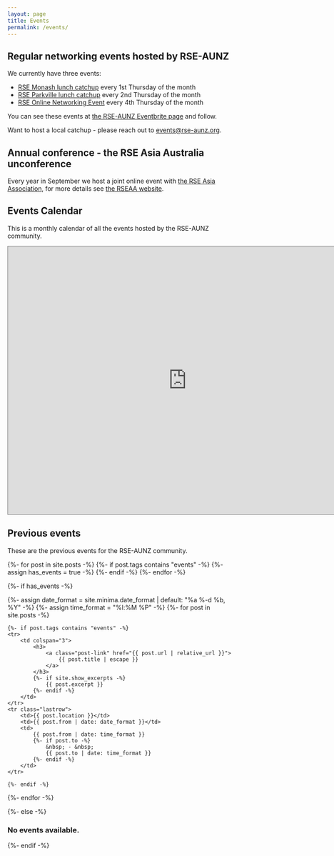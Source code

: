 ```yaml
---
layout: page
title: Events
permalink: /events/
---
```


## Regular networking events hosted by RSE-AUNZ
 
We currently have three events:
- [RSE Monash lunch catchup](https://www.eventbrite.co.nz/e/rse-monash-lunch-catchup-tickets-651261549827) every 1st Thursday of the month
- [RSE Parkville lunch catchup](https://www.eventbrite.co.nz/e/rse-parkville-lunch-catchup-tickets-628136371797) every 2nd Thursday of the month
- [RSE Online Networking Event](https://www.eventbrite.co.nz/e/rse-aunz-online-networking-meeting-tickets-628129090017) every 4th Thursday of the month

You can see these events at [the RSE-AUNZ Eventbrite page](https://www.eventbrite.co.nz/o/the-rse-association-of-australia-and-new-zealand-65201929823) and follow.

Want to host a local catchup - please reach out to events@rse-aunz.org.

## Annual conference - the RSE Asia Australia unconference

Every year in September we host a joint online event with [the RSE Asia Association](https://rse-asia.github.io/RSE_Asia/), for more details see [the RSEAA website](https://rseaa.github.io/).

## Events Calendar

This is a monthly calendar of all the events hosted by the RSE-AUNZ community.

<iframe src="https://calendar.google.com/calendar/embed?height=600&wkst=1&ctz=Australia%2FMelbourne&bgcolor=%23ffffff&src=MWRlZjYzM2E5MTZhZmM3NzliNjdhYjBkNjQ1MmM4NTVhMGU0NGJkMTEyN2VlYmNkNjEyM2U5YzY1MGFiYzkxY0Bncm91cC5jYWxlbmRhci5nb29nbGUuY29t&color=%23E4C441" style="border:solid 1px #777" width="800" height="600" frameborder="0" scrolling="no"></iframe>

## Previous events

These are the previous events for the RSE-AUNZ community.

{%- for post in site.posts -%}
    {%- if post.tags contains "events" -%}
    	  {%- assign has_events = true -%}
	{%- endif -%}
  {%- endfor -%}

  {%- if has_events -%}
  <table class="w3-table">
    <!--
  	<tr class="w3-headrow">
 		<th><h3>Date</h3></th>
  		<th><h3>Location</h3></th>
  		<th><h3>From</h3></th>
  		<th><h3>To</h3></th>
  	<tr>
  	-->
  	
  {%- assign date_format = site.minima.date_format | default: "%a %-d %b, %Y" -%} 
  {%- assign time_format = "%l:%M %P" -%} 
  {%- for post in site.posts -%}
  
    {%- if post.tags contains "events" -%}
    <tr>
    	<td colspan="3">
			<h3>
				<a class="post-link" href="{{ post.url | relative_url }}">
					{{ post.title | escape }} 
				</a>
			</h3>
			{%- if site.show_excerpts -%}
				{{ post.excerpt }}
			{%- endif -%}
		</td>
    </tr>
    <tr class="lastrow">
		<td>{{ post.location }}</td>
		<td>{{ post.from | date: date_format }}</td>
		<td>
			{{ post.from | date: time_format }}
			{%- if post.to -%}
				&nbsp; - &nbsp;
				{{ post.to | date: time_format }}
			{%- endif -%}
		</td>
	</tr>	

	{%- endif -%}
  {%- endfor -%}
  
{%- else -%}
  	<h3>No events available.</h3>
{%- endif -%}
